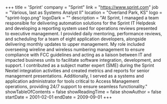 +++
title = 'Sprint'
company = "Sprint"
link = "https://www.sprint.com"
job = "Various, last as Systems Analyst II"
location = "Overland Park, KS"
logo = "sprint-logo.png"
logoDark = ""
description = "At Sprint, I managed a team responsible for delivering automation solutions for the Sprint IT Helpdesk and developing a reporting system used for operations reviews presented to executive management. I provided daily mentoring, performance reviews, and scheduling for a team of eight application developers, alongside delivering monthly updates to upper management. My role included overseeing wireline and wireless numbering management to ensure compliance with FCC guidelines and acting as a liaison between IT and impacted business units to facilitate software integration, development, and support. I contributed as a subject matter expert (SME) during the Sprint Nextel integration activities and created metrics and reports for senior management presentations. Additionally, I served as a systems and application administrator for tools critical to Access Management operations, providing 24/7 support to ensure seamless functionality."
showTableOfContents = false
showReadingTime = false
showAuthor = false
startDate = 2001-02-01
endDate = 2009-09-01
+++
